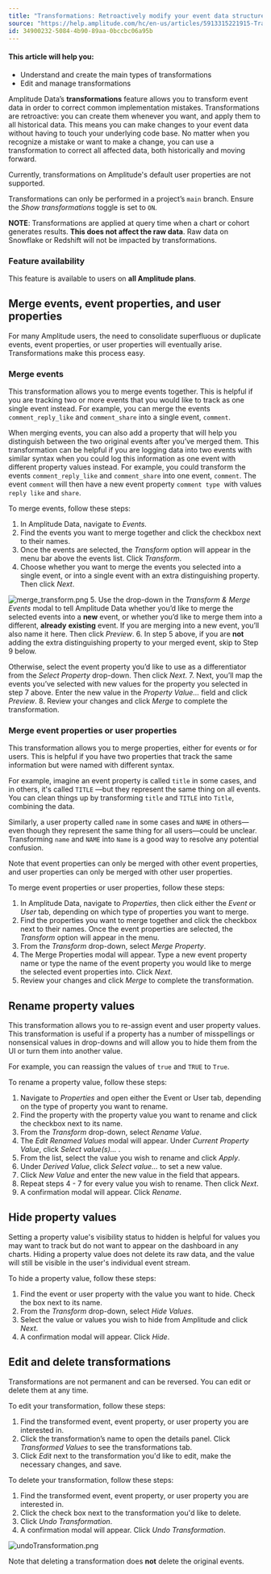 ```yaml
---
title: "Transformations: Retroactively modify your event data structure"
source: "https://help.amplitude.com/hc/en-us/articles/5913315221915-Transformations-Retroactively-modify-your-event-data-structure"
id: 34900232-5084-4b90-89aa-0bccbc06a95b
---
```


#### This article will help you:

* Understand and create the main types of transformations
* Edit and manage transformations

Amplitude Data’s **transformations** feature allows you to transform event data in order to correct common implementation mistakes. Transformations are retroactive: you can create them whenever you want, and apply them to all historical data. This means you can make changes to your event data without having to touch your underlying code base. No matter when you recognize a mistake or want to make a change, you can use a transformation to correct all affected data, both historically and moving forward.

Currently, transformations on Amplitude's default user properties are not supported.

Transformations can only be performed in a project’s `main` branch. Ensure the *Show transformations* toggle is set to `ON`.

**NOTE**: Transformations are applied at query time when a chart or cohort generates results. **This does not affect the raw data**. Raw data on Snowflake or Redshift will not be impacted by transformations.

### Feature availability

This feature is available to users on **all Amplitude plans**.

## Merge events, event properties, and user properties

For many Amplitude users, the need to consolidate superfluous or duplicate events, event properties, or user properties will eventually arise. Transformations make this process easy.

### Merge events

This transformation allows you to merge events together. This is helpful if you are tracking two or more events that you would like to track as one single event instead. For example, you can merge the events `comment_reply_like` and `comment_share` into a single event, `comment`.

When merging events, you can also add a property that will help you distinguish between the two original events after you’ve merged them. This transformation can be helpful if you are logging data into two events with similar syntax when you could log this information as one event with different property values instead. For example, you could transform the events `comment_reply_like` and `comment_share` into one event, `comment`. The event `comment` will then have a new event property `comment type`  with values `reply like` and `share`.

To merge events, follow these steps:

1. In Amplitude Data, navigate to *Events.*
2. Find the events you want to merge together and click the checkbox next to their names.
3. Once the events are selected, the *Transform* option will appear in the menu bar above the events list. Click *Transform*.
4. Choose whether you want to merge the events you selected into a single event, or into a single event with an extra distinguishing property. Then click *Next*.  
  
![merge_transform.png](/docs/output/img/data/merge-transform-png.png)
5. Use the drop-down in the *Transform & Merge Events* modal to tell Amplitude Data whether you’d like to merge the selected events into a **new** event, or whether you’d like to merge them into a different, **already** **existing** event. If you are merging into a new event, you’ll also name it here. Then click *Preview*.
6. In step 5 above, if you are **not** adding the extra distinguishing property to your merged event, skip to Step 9 below.  
  
Otherwise, select the event property you’d like to use as a differentiator from the *Select Property* drop-down. Then click *Next*.
7. Next, you’ll map the events you’ve selected with new values for the property you selected in step 7 above. Enter the new value in the *Property Value…* field and click *Preview*.
8. Review your changes and click *Merge* to complete the transformation.

### Merge event properties or user properties

This transformation allows you to merge properties, either for events or for users. This is helpful if you have two properties that track the same information but were named with different syntax.

For example, imagine an event property is called `title` in some cases, and in others, it's called `TITLE` —but they represent the same thing on all events. You can clean things up by transforming `title` and `TITLE` into `Title`, combining the data.

Similarly, a user property called `name` in some cases and `NAME` in others—even though they represent the same thing for all users—could be unclear. Transforming `name` and `NAME` into `Name` is a good way to resolve any potential confusion.

Note that event properties can only be merged with other event properties, and user properties can only be merged with other user properties.

To merge event properties or user properties, follow these steps:

1. In Amplitude Data, navigate to *Properties*, then click either the *Event* or *User* tab, depending on which type of properties you want to merge.
2. Find the properties you want to merge together and click the checkbox next to their names. Once the event properties are selected, the *Transform* option will appear in the menu.
3. From the *Transform* drop-down, select *Merge Property*.
4. The Merge Properties modal will appear. Type a new event property name or type the name of the event property you would like to merge the selected event properties into. Click *Next*.
5. Review your changes and click *Merge* to complete the transformation.

## Rename property values

This transformation allows you to re-assign event and user property values. This transformation is useful if a property has a number of misspellings or nonsensical values in drop-downs and will allow you to hide them from the UI or turn them into another value.

For example, you can reassign the values of `true` and `TRUE` to `True`.

To rename a property value, follow these steps:

1. Navigate to *Properties* and open either the Event or User tab, depending on the type of property you want to rename.
2. Find the property with the property value you want to rename and click the checkbox next to its name.
3. From the *Transform* drop-down, select *Rename Value*.
4. The *Edit Renamed Values* modal will appear. Under *Current Property Value*, click *Select value(s)...* .
5. From the list, select the value you wish to rename and click *Apply*.
6. Under *Derived Value*, click *Select value...* to set a new value.
7. Click *New Value* and enter the new value in the field that appears.
8. Repeat steps 4 - 7 for every value you wish to rename. Then click *Next*.
9. A confirmation modal will appear. Click *Rename*.

## Hide property values

Setting a property value's visibility status to hidden is helpful for values you may want to track but do not want to appear on the dashboard in any charts. Hiding a property value does not delete its raw data, and the value will still be visible in the user's individual event stream.

To hide a property value, follow these steps:

1. Find the event or user property with the value you want to hide. Check the box next to its name.
2. From the *Transform* drop-down, select *Hide Values*.
3. Select the value or values you wish to hide from Amplitude and click *Next*.
4. A confirmation modal will appear. Click *Hide*.

## Edit and delete transformations

Transformations are not permanent and can be reversed. You can edit or delete them at any time.

To edit your transformation, follow these steps:

1. Find the transformed event, event property, or user property you are interested in.
2. Click the transformation’s name to open the details panel. Click *Transformed Values* to see the transformations tab.
3. Click *Edit* next to the transformation you'd like to edit, make the necessary changes, and save.

To delete your transformation, follow these steps:

1. Find the transformed event, event property, or user property you are interested in.
2. Click the check box next to the transformation you'd like to delete.
3. Click *Undo Transformation*.
4. A confirmation modal will appear. Click *Undo Transformation*.

![undoTransformation.png](/docs/output/img/data/undotransformation-png.png)

Note that deleting a transformation does **not** delete the original events.
